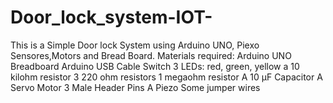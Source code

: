 # Door_lock_system-IOT-
This is a Simple Door lock System using Arduino UNO, Piexo Sensores,Motors and Bread Board.
Materials required:
Arduino UNO
Breadboard
Arduino USB Cable
Switch
3 LEDs: red, green, yellow
a 10 kilohm resistor
3 220 ohm resistors
1 megaohm resistor
A 10 µF Capacitor
A Servo Motor
3 Male Header Pins
A Piezo
Some jumper wires
